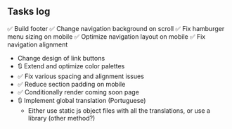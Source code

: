 ## Tasks log

✅ Build footer
✅ Change navigation background on scroll
✅ Fix hamburger menu sizing on mobile
✅ Optimize navigation layout on mobile
✅ Fix navigation alignment

- Change design of link buttons
- 🔃 Extend and optimize color palettes
- ✅ Fix various spacing and alignment issues
- ✅ Reduce section padding on mobile
- ✅ Conditionally render coming soon page
- 🔃 Implement global translation (Portuguese)
  - Either use static js object files with all the translations, or use a library (other method?)
